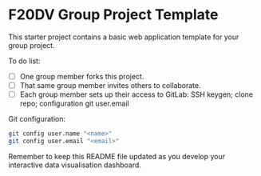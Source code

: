 # F20DV Group Project Template

This starter project contains a basic web application template for your group project.

To do list:
 - [ ] One group member forks this project.
 - [ ] That same group member invites others to collaborate.
 - [ ] Each group member sets up their access to GitLab: SSH keygen; clone repo; configuration git user.email

Git configuration:

```bash
git config user.name "<name>"
git config user.email "<email>"
```

Remember to keep this README file updated as you develop your interactive data visualisation dashboard.
